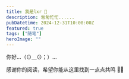 ```yaml
---
title: 我是lxr 🐾
description: 匆匆忙忙......
pubDatetime: 2024-12-31T10:00:00Z
featured: true
tags: ["随笔"]
heroImage: ""
---
```


你好…（⊙＿⊙；）…


感谢你的阅读，希望你能从这里找到一点点共鸣 🐶🌟
